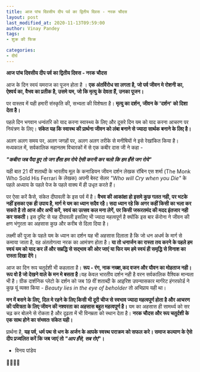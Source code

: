 ```yaml
---
title: आज पांच दिवसीय दीप पर्व का द्वितीय दिवस - नरक चौदस
layout: post
last_modified_at: 2020-11-13T09:59:00
author: Vinay Pandey
tags:
- शुक्र की फिक्र

categories:
- दीर्घ
---
```

**आज पांच दिवसीय दीप पर्व का द्वितीय दिवस - नरक चौदस**

आज के दिन स्वयं यमराज का पूजन होता है । **एक अंतर्विरोध सा लगता है, जो पर्व जीवन मे रोशनी का, ऐश्वर्य का, वैभव का प्रतीक है, उसमे यम, जो कि मृत्यु के देवता हैं, उनका पूजन।** 

पर वास्तव में यही हमारी संस्कृति की, सभ्यता की विशेषता है। **मृत्यु का दर्शन, जीवन के 'दर्शन' को दिशा देता है।**  

पहले दिन भगवान धन्वंतरि को याद करना स्वास्थ्य के लिए और दूसरे दिन यम को याद करना आचरण पर नियंत्रण के लिए। **संकेत यह कि स्वास्थ की प्रार्थना जीवन को लंबा बनाने से ज्यादा सार्थक बनाने के लिए है।**

अलग अलग समय पर, अलग जगहों पर, अलग अलग तरीके से मनीषियों ने इसे रेखांकित किया है। मध्यकाल में, सर्वकालिक महानतम विचारकों में से एक कबीर दास जी ने कहा -

***"कबीरा जब पैदा हुए***
***तो जग हँसा हम रोये***
***ऐसी करनी कर चलो***
***कि हम हँसे जग रोये"***

यही बात 21 वीं शताब्दी के भारतीय मूल के कनाडियन जीवन दर्शन लेखक रॉबिन एस शर्मा (The Monk Who Sold His Ferrari के लेखक) अपनी बेस्ट सेलर *"Who will Cry when you Die"* के पहले अध्याय के पहले पेज के पहले वाक्य में ही उधृत करते हैं। 

पर ऐसा करें कैसे, संकेत दीपावली के इस पर्व में है। **वैभव की आकांक्षा हो इसमे कुछ गलत नही, पर भटके नहीं इसका एक ही उपाय है, मार्ग मे यम का ध्यान सदैव रहै। सदा ध्यान रहे कि अगर कहीं किसी का भला कर सकते है तो आज और अभी करें, स्वयं का उत्सव कल मना लेगें, पर किसी जरूरतमंद की मदद इंतजार नही कर सकती।** इस दृष्टि से यह दीपावली इसलिए भी ज्यादा महत्वपूर्ण है क्योंकि इस बार कॅरोना ने जीवन की क्षण भंगुरता का अहसास कुछ और करीब से दिला दिया है। 

लक्ष्मी की पूजा के पहले यम के ध्यान का दर्शन यह भी अहसास दिलाता है कि जो धन अधर्म के मार्ग से कमाया जाता है, वह अंततोगत्वा नरक का आमंत्रण होता है। **या तो धनार्जन का रास्ता तय करने के पहले हम स्वयं यम को याद कर लें और सम्रद्धि से सद्भाव की ओर जाएं या फिर यम हमे स्वयं ही समृद्धि से विनाश का रास्ता दिखा देंगे।**

आज का दिन रूप चतुर्दशी भी कहलाता है। **रूप -  रंग, नाक नख्श,कद वजन और यौवन का मोहताज नही। रूप वो है जो देखने वाले के मन मे बसता है**।यह केवल भारतीय दर्शन नही है वरन सर्वकालिक वैश्विक मान्यता भी है। ग्रीक दार्शनिक प्लेटो के दर्शन को जब 19 वीं शताब्दी के आइरिश उपन्यासकार मार्गरेट हंगरफोर्ड  ने कुछ यूं व्यक्त किया - *Beauty lies in the eye of beholder*  तो अभिप्राय यही था। 

**मन में बसने के लिए, दिल मे रहने के लिए किसी भी दूरी चीज से स्वभाव ज्यादा महत्वपूर्ण होता है और आचरण की पवित्रता के लिए जीवन की नश्वरता का अहसास बहुत महत्वपूर्ण है।** यम का अहसास ही सामर्थ्य को सर चढ़ कर बोलने से रोकता है और दृढ़ता में भी विनम्रता को स्थान देता है। **नरक चौदस और रूप चतुर्दशी के एक साथ होने का संभवतः संकेत यही।**

प्रार्थना है, 
**यह पर्व, धर्म पथ से धन के अर्जन के आपके स्वस्थ पराक्रम को सफल करे। समाज कल्याण के ऐसे दीप प्रज्वलित करें कि जब जाएं तो *"आप हँसे, सब रोएं*"।**

- विनय पांडेय

🙏🌷🌷🙏


